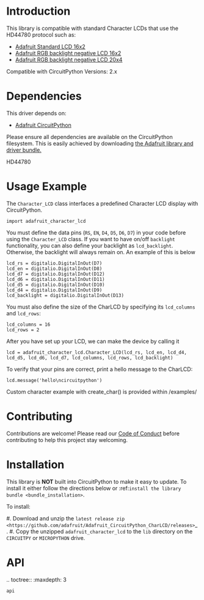 
Introduction
============

This library is compatible with standard Character LCDs that use the HD44780 protocol such as:
* [Adafruit Standard LCD 16x2](https://www.adafruit.com/product/181)
* [Adafruit RGB backlight negative LCD 16x2](https://www.adafruit.com/product/399)
* [Adafruit RGB backlight negative LCD 20x4](https://www.adafruit.com/product/498)

Compatible with CircuitPython Versions: 2.x

Dependencies
=============
This driver depends on:

* [Adafruit CircuitPython](https://github.com/adafruit/circuitpython "CircuitPython")


Please ensure all dependencies are available on the CircuitPython filesystem.
This is easily achieved by downloading
[the Adafruit library and driver bundle.](https://github.com/adafruit/Adafruit_CircuitPython_Bundle)

HD44780

Usage Example
=============

The ``Character_LCD`` class interfaces a predefined Character LCD display with CircuitPython.

    import adafruit_character_lcd

You must define the data pins (``RS``, ``EN``, ``D4``, ``D5``, ``D6``, ``D7``) in your code before using the ``Character_LCD`` class.
If you want to have on/off ``backlight`` functionality, you can also define your backlight as ``lcd_backlight``. Otherwise, the backlight will always remain on. An example of this is below

    lcd_rs = digitalio.DigitalInOut(D7)
    lcd_en = digitalio.DigitalInOut(D8)
    lcd_d7 = digitalio.DigitalInOut(D12)
    lcd_d6 = digitalio.DigitalInOut(D11)
    lcd_d5 = digitalio.DigitalInOut(D10)
    lcd_d4 = digitalio.DigitalInOut(D9)
    lcd_backlight = digitalio.DigitalInOut(D13)

You must also define the size of the CharLCD by specifying its ``lcd_columns`` and ``lcd_rows``:

    lcd_columns = 16
    lcd_rows = 2

After you have set up your LCD, we can make the device by calling it

    lcd = adafruit_character_lcd.Character_LCD(lcd_rs, lcd_en, lcd_d4, lcd_d5, lcd_d6, lcd_d7, lcd_columns, lcd_rows, lcd_backlight)


To verify that your pins are correct, print a hello message to the CharLCD:

    lcd.message('hello\ncircuitpython')


Custom character example with create_char() is provided within /examples/


Contributing
============

Contributions are welcome! Please read our [Code of Conduct](https://github.com/adafruit/Adafruit_CircuitPython_CircuitPython_CharLCD/blob/master/CODE_OF_CONDUCT.md)
before contributing to help this project stay welcoming.

Installation
============

This library is **NOT** built into CircuitPython to make it easy to update. To
install it either follow the directions below or :ref:`install the library bundle <bundle_installation>`.

To install:

#. Download and unzip the `latest release zip <https://github.com/adafruit/Adafruit_CircuitPython_CharLCD/releases>`_.
#. Copy the unzipped ``adafruit_character_lcd`` to the ``lib`` directory on the ``CIRCUITPY`` or ``MICROPYTHON`` drive.

API
===
.. toctree::
    :maxdepth: 3

    api
